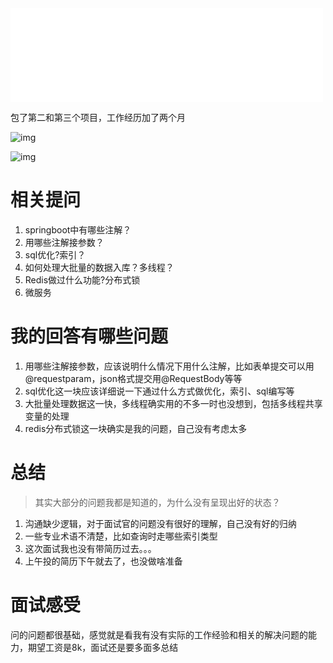  

<iframe src="//player.bilibili.com/player.html?aid=390089281&bvid=BV1Nd4y1b7jz&cid=888693856&page=1" width="500rpx" heigh="300rpx" scrolling="no" border="0" frameborder="no" framespacing="0" allowfullscreen="true"> </iframe>

包了第二和第三个项目，工作经历加了两个月

![img](https://chunhui-a.oss-cn-nanjing.aliyuncs.com/typora/img/12740ebcb04586d9aad6d8e1e36bfc0031fb737c.png)

![img](https://chunhui-a.oss-cn-nanjing.aliyuncs.com/typora/img/fdb763710e1e69c08bee3e2e70771f00a7695567.png)

# 相关提问

1. springboot中有哪些注解？
2. 用哪些注解接参数？
3. sql优化?索引？
4. 如何处理大批量的数据入库？多线程？
5. Redis做过什么功能?分布式锁
6. 微服务

# 我的回答有哪些问题

1. 用哪些注解接参数，应该说明什么情况下用什么注解，比如表单提交可以用@requestparam，json格式提交用@RequestBody等等
2. sql优化这一块应该详细说一下通过什么方式做优化，索引、sql编写等
3. 大批量处理数据这一快，多线程确实用的不多一时也没想到，包括多线程共享变量的处理
4. redis分布式锁这一块确实是我的问题，自己没有考虑太多

# 	总结

> 其实大部分的问题我都是知道的，为什么没有呈现出好的状态？

1. 沟通缺少逻辑，对于面试官的问题没有很好的理解，自己没有好的归纳
2. 一些专业术语不清楚，比如查询时走哪些索引类型
3. 这次面试我也没有带简历过去。。。
4. 上午投的简历下午就去了，也没做啥准备

# 面试感受

​	问的问题都很基础，感觉就是看我有没有实际的工作经验和相关的解决问题的能力，期望工资是8k，面试还是要多面多总结